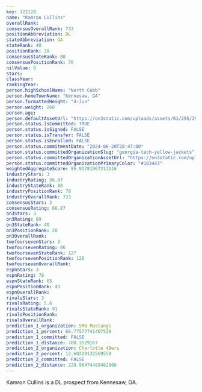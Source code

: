 ```yaml
---
key: 122128
name: "Kamron Cullins"
overallRank: 
consensusOverallRank: 733
positionAbbreviation: DL
stateAbbreviation: GA
stateRank: 40
positionRank: 28
consensusStateRank: 80
consensusPositionRank: 70
nilValue: 0
stars: 
classYear: 
rankingYear: 
person.highSchoolName: "North Cobb"
person.homeTownName: "Kennesaw, GA"
person.formattedHeight: "4-Jun"
person.weight: 268
person.age: 
person.defaultAssetUrl: "https://on3static.com/uploads/assets/61/295/295061.png"
person.status.isCommitted: TRUE
person.status.isSigned: FALSE
person.status.isTransfer: FALSE
person.status.isEnrolled: FALSE
person.status.commitmentDate: "2024-06-20T20:47:00"
person.status.committedOrganizationSlug: "georgia-tech-yellow-jackets"
person.status.committedOrganizationAssetUrl: "https://on3static.com/uploads/assets/767/214/214767.svg"
person.status.committedOrganizationPrimaryColor: "#183443"
weightedAggregateScore: 86.93781967213116
industryStars: 3
industryRating: 86.87
industryStateRank: 80
industryPositionRank: 70
industryOverallRank: 733
consensusStars: 3
consensusRating: 86.87
on3Stars: 3
on3Rating: 89
on3StateRank: 40
on3PositionRank: 28
on3OverallRank: 
twofoursevenStars: 3
twofoursevenRating: 86
twofoursevenStateRank: 127
twofoursevenPositionRank: 128
twofoursevenOverallRank: 
espnStars: 3
espnRating: 78
espnStateRank: 65
espnPositionRank: 43
espnOverallRank: 
rivalsStars: 3
rivalsRating: 5.6
rivalsStateRank: 91
rivalsPositionRank: 
rivalsOverallRank: 
prediction_1_organization: SMU Mustangs
prediction_1_percent: 66.77577741407529
prediction_1_committed: FALSE
prediction_1_distance: 708.3529167
prediction_2_organization: Charlotte 49ers
prediction_2_percent: 12.60229132569558
prediction_2_committed: FALSE
prediction_2_distance: 228.96474489482006
---
```

Kamron Cullins is a DL prospect from Kennesaw, GA.